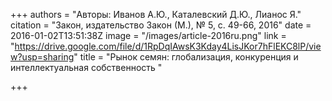 +++
authors = "Авторы: Иванов А.Ю., Каталевский Д.Ю., Лианос Я."
citation = "Закон, издательство Закон (М.), № 5, с. 49-66, 2016"
date = 2016-01-02T13:51:38Z
image = "/images/article-2016ru.png"
link = "https://drive.google.com/file/d/1RpDqIAwsK3Kday4LisJKor7hFlEKC8lP/view?usp=sharing"
title = "Рынок семян: глобализация, конкуренция и интеллектуальная собственность "

+++
